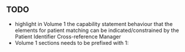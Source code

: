 ## TODO
- highlight in Volume 1 the capability statement behaviour that the elements for patient matching can be indicated/constrained by the Patient Identifier Cross-reference Manager
- Volume 1 sections needs to be prefixed with 1: